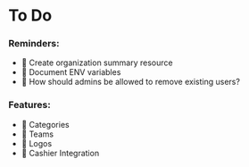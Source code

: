 # To Do

### Reminders:

+ :black_square_button: Create organization summary resource
+ :black_square_button: Document ENV variables
+ :black_square_button: How should admins be allowed to remove existing users?

### Features:

+ :black_square_button: Categories
+ :black_square_button: Teams
+ :black_square_button: Logos
+ :black_square_button: Cashier Integration
